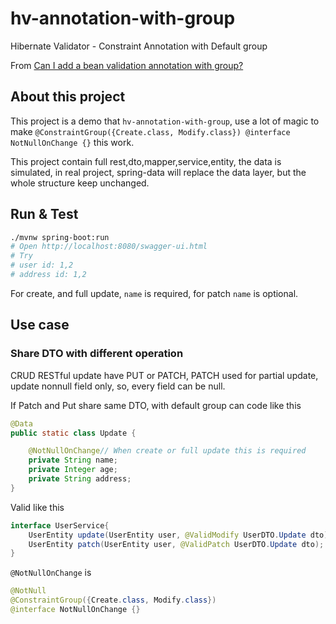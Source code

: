 # hv-annotation-with-group
Hibernate Validator - Constraint Annotation with Default group

From [Can I add a bean validation annotation with group?](https://stackoverflow.com/questions/44366294)

## About this project
This project is a demo that `hv-annotation-with-group`, use a lot of magic to make `@ConstraintGroup({Create.class, Modify.class}) @interface NotNullOnChange {}` this work.

This project contain full rest,dto,mapper,service,entity, the data is simulated, in real project, spring-data will replace the data layer, but the whole structure keep unchanged.   

## Run & Test
```bash
./mvnw spring-boot:run
# Open http://localhost:8080/swagger-ui.html
# Try 
# user id: 1,2
# address id: 1,2
```

For create, and full update, `name` is required, for patch `name` is optional.

## Use case

### Share DTO with different operation
CRUD RESTful update have PUT or PATCH, PATCH used for partial update, update nonnull field only, so, every field can be null.

If Patch and Put share same DTO, with default group can code like this

```java
@Data
public static class Update {

    @NotNullOnChange// When create or full update this is required
    private String name;
    private Integer age;
    private String address;
}
```

Valid like this

```java
interface UserService{
    UserEntity update(UserEntity user, @ValidModify UserDTO.Update dto);
    UserEntity patch(UserEntity user, @ValidPatch UserDTO.Update dto);
}
```

`@NotNullOnChange` is

```java
@NotNull
@ConstraintGroup({Create.class, Modify.class})
@interface NotNullOnChange {}
```
